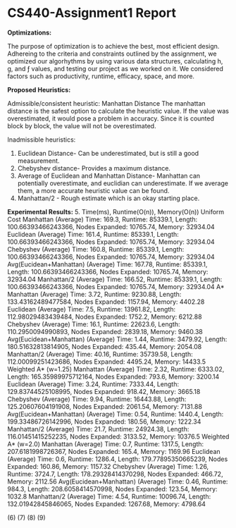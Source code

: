 # CS440-Assignment1 Report
**Optimizations:**

The purpose of optimization is to achieve the best, most efficient design. Adhereing to the criteria and constraints outlined by the assignment, we optimized our algorhythms by using various data structures, calculating h, g, and ƒ values, and testing our project as we worked on it. We considered factors such as productivity, runtime, efficacy, space, and more. 

**Proposed Heuristics:**

Admissible/consistent heuristic: Manhattan Distance 
The manhattan distance is the safest option to calculate the heuristic value. If the value was overestimated, it would pose a problem in accuracy. Since it is counted block by block, the value will not be overestimated.  

Inadmissible heuristics: 
1. Euclidean Distance- Can be underestimated, but is still a good measurement.
2. Chebyshev distance- Provides a maximum distance.
3. Average of Euclidean and Manhattan Distance- Manhattan can potentially overestimate, and euclidian can underestimate. If we average them, a more accurate heuristic value can be found.
4. Manhattan/2 - Rough estimate which is an okay starting place.

**Experimental Results:** 
5. Time(ms), Runtime(O(n)), Memory(O(n))
	Uniform Cost
		Manhattan
			(Average) Time: 169.3, Runtime: 85339.1, Length: 100.66393466243366, Nodes Expanded: 10765.74, Memory: 32934.04
		Euclidean
			(Average) Time: 161.4, Runtime: 85339.1, Length: 100.66393466243366, Nodes Expanded: 10765.74, Memory: 32934.04
		Chebyshev
			(Average) Time: 160.8, Runtime: 85339.1, Length: 100.66393466243366, Nodes Expanded: 10765.74, Memory: 32934.04
		Avg(Eucidean+Manhattan)
			(Average) Time: 167.78, Runtime: 85339.1, Length: 100.66393466243366, Nodes Expanded: 10765.74, Memory: 32934.04
		Manhattan/2
			(Average) Time: 166.52, Runtime: 85339.1, Length: 100.66393466243366, Nodes Expanded: 10765.74, Memory: 32934.04
	A*
		Manhattan
			(Average) Time: 3.72, Runtime: 9230.88, Length: 133.43162489477584, Nodes Expanded: 1157.94, Memory: 4402.28
		Euclidean
			(Average) Time: 7.5, Runtime: 13961.82, Length: 112.98029483439484, Nodes Expanded: 1752.2, Memory: 6212.88
		Chebyshev
			(Average) Time: 16.1, Runtime: 22623.6, Length: 110.2950094990893, Nodes Expanded: 2839.18, Memory: 9460.38
		Avg(Eucidean+Manhattan)
			(Average) Time: 1.44, Runtime: 3479.92, Length: 180.51632813814905, Nodes Expanded: 435.44, Memory: 2054.08
		Manhattan/2
			(Average) Time: 40.16, Runtime: 35739.58, Length: 112.00099251423686, Nodes Expanded: 4495.24, Memory: 14433.5	
	Weighted A* (w=1.25)
		Manhattan
			(Average) Time: 2.32, Runtime: 6333.02, Length: 165.35989975712164, Nodes Expanded: 793.6, Memory: 3200.14
		Euclidean
			(Average) Time: 3.24, Runtime: 7333.44, Length: 129.83744525108995, Nodes Expanded: 918.42, Memory: 3665.18
		Chebyshev
			(Average) Time: 9.94, Runtime: 16443.88, Length: 125.20607604191908, Nodes Expanded: 2061.54, Memory: 7131.88
		Avg(Eucidean+Manhattan)
			(Average) Time: 0.54, Runtime: 1440.4, Length: 199.33486726142996, Nodes Expanded: 180.56, Memory: 1222.34
		Manhattan/2
			(Average) Time: 21.7, Runtime: 24924.38, Length: 116.01451415252235, Nodes Expanded: 3133.52, Memory: 10376.5
	Weighted A* (w=2.0)
		Manhattan
			(Average) Time: 0.7, Runtime: 1317.5, Length: 207.6181998726367, Nodes Expanded: 165.4, Memory: 1169.96
		Euclidean
			(Average) Time: 0.6, Runtime: 1286.4, Length: 179.77895350665239, Nodes Expanded: 160.86, Memory: 1157.32
		Chebyshev
			(Average) Time: 1.26, Runtime: 3724.7, Length: 178.29328414370298, Nodes Expanded: 466.72, Memory: 2112.56
		Avg(Eucidean+Manhattan)
			(Average) Time: 0.46, Runtime: 984.3, Length: 208.6058414570998, Nodes Expanded: 123.54, Memory: 1032.8
		Manhattan/2
			(Average) Time: 4.54, Runtime: 10096.74, Length: 132.01942845846065, Nodes Expanded: 1267.68, Memory: 4798.64
		
	

(6)
(7)
(8)
(9)

